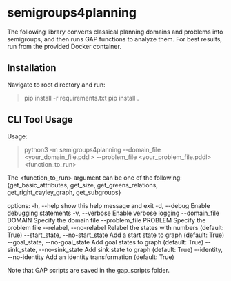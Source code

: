 # semigroups4planning

The following library converts classical planning domains and problems into semigroups, and then runs GAP functions to analyze them.
For best results, run from the provided Docker container.

## Installation

Navigate to root directory and run:
> pip install -r requirements.txt
> pip install .

## CLI Tool Usage

Usage:
> python3 -m semigroups4planning --domain_file <your_domain_file.pddl> --problem_file <your_problem_file.pddl> <function_to_run>

The <function_to_run> argument can be one of the following:
{get_basic_attributes, get_size, get_greens_relations, get_right_cayley_graph, get_subgroups}

options:
  -h, --help                        show this help message and exit
  -d, --debug                       Enable debugging statements
  -v, --verbose                     Enable verbose logging
  --domain_file DOMAIN              Specify the domain file
  --problem_file PROBLEM            Specify the problem file
  --relabel, --no-relabel           Relabel the states with numbers (default: True)
  --start_state, --no-start_state   Add a start state to graph (default: True)
  --goal_state, --no-goal_state     Add goal states to graph (default: True)
  --sink_state, --no-sink_state     Add sink state to graph (default: True)
  --identity, --no-identity         Add an identity transformation (default: True)

  Note that GAP scripts are saved in the gap_scripts folder.